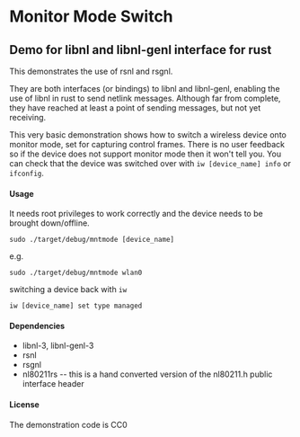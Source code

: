 # Monitor Mode Switch
## Demo for libnl and libnl-genl interface for rust

This demonstrates the use of rsnl and rsgnl.

They are both interfaces (or bindings) to libnl and libnl-genl, enabling the use of libnl in rust to send netlink messages. Although far from complete, they have reached at least a point of sending messages, but not yet receiving.

This very basic demonstration shows how to switch a wireless device onto monitor mode, set for capturing control frames. There is no user feedback so if the device does not support monitor mode then it won't tell you. You can check that the device was switched over with `iw [device_name] info` or `ifconfig`.

#### Usage

It needs root privileges to work correctly and the device needs to be brought down/offline.

`sudo ./target/debug/mntmode [device_name]`

e.g.

`sudo ./target/debug/mntmode wlan0`

switching a device back with `iw`

`iw [device_name] set type managed`

#### Dependencies

* libnl-3, libnl-genl-3
* rsnl
* rsgnl
* nl80211rs -- this is a hand converted version of the nl80211.h public interface header

#### License

The demonstration code is CC0



